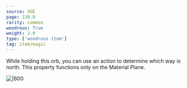 ```yaml
---
source: XGE
page: 138.0
rarity: common
wondrous: True
weight: 3.0
type: ['wondrous item']
tag: item/magic
---
```


While holding this orb, you can use an action to determine which way is north. This property functions only on the Material Plane.


![|600](https://5e.tools/img/items/XGE/Orb%20of%20Direction.png)